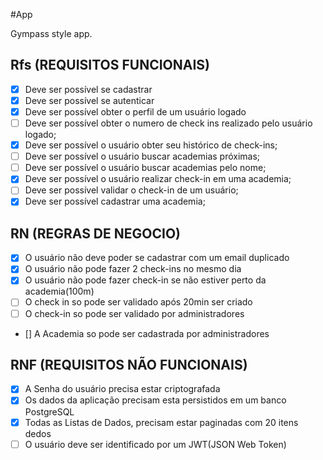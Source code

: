 #App 

Gympass style app.

## Rfs (REQUISITOS FUNCIONAIS)

- [x] Deve ser possível se cadastrar
- [x] Deve ser possível se autenticar
- [x] Deve ser possível obter o perfil de um usuário logado
- [ ] Deve ser possível obter o numero de check ins realizado pelo usuário logado;
- [x] Deve ser possível o usuário obter seu histórico de check-ins;
- [ ] Deve ser possível o usuário buscar academias próximas;
- [ ] Deve ser possível o usuário buscar academias pelo nome;
- [x] Deve ser possível o usuário realizar check-in em uma academia;
- [ ] Deve ser possível validar o check-in de um usuário;
- [x] Deve ser possível cadastrar uma academia;

## RN  (REGRAS DE NEGOCIO)

- [x] O usuário não deve poder se cadastrar com um email duplicado
- [x] O usuário  não pode fazer 2 check-ins no mesmo dia
- [x] O usuário não pode fazer check-in se não estiver perto da academia(100m)
- [ ] O check in so pode ser validado após 20min ser criado
- [ ] O check-in so pode ser validado por administradores
- [] A Academia so pode ser cadastrada por administradores

## RNF (REQUISITOS NÃO FUNCIONAIS)

- [x] A Senha do usuário precisa estar criptografada
- [x] Os dados da aplicação precisam esta persistidos em um banco PostgreSQL
- [x] Todas as Listas de Dados, precisam estar paginadas com 20 itens  dedos
- [ ] O usuário deve ser identificado por um JWT(JSON Web Token)